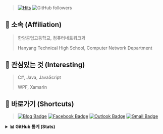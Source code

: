 > [![Hits](https://hits.seeyoufarm.com/api/count/incr/badge.svg?url=https%3A%2F%2Fgithub.com%2Fbanb3515%2F&count_bg=%235BB418&title_bg=%232EB5FC&icon=csharp.svg&icon_color=%235E25BE&title=Hits&edge_flat=false)](https://hits.seeyoufarm.com) ![GitHub followers](https://img.shields.io/github/followers/banb3515?color=2F9D27&label=Follow&logo=GitHub)

## **🏫 소속 (Affiliation)**
> 한양공업고등학교, 컴퓨터네트워크과 
> 
> Hanyang Technical High School, Computer Network Department 

## **🔎 관심있는 것 (Interesting)**
> C#, Java, JavaScript 
> 
> WPF, Xamarin 

## **🔗 바로가기 (Shortcuts)**
> [![Blog Badge](https://img.shields.io/badge/Blog-181717?style=flat&logo=GitHub&logoColor=white&link=)]() [![Facebook Badge](https://img.shields.io/badge/Facebook-1877f2?style=flat&logo=facebook&logoColor=white&link=https://www.facebook.com/banb3515)](https://www.facebook.com/banb3515) [![Outlook Badge](https://img.shields.io/badge/Outlook-0078D4?style=flat&logo=Microsoft-Outlook&logoColor=white&link=mailto:banb3515@outlook.kr)](mailto:banb3515@outlook.kr) [![Gmail Badge](https://img.shields.io/badge/Gmail-d14836?style=flat&logo=Gmail&logoColor=white&link=mailto:banb3515@gmail.com)](mailto:banb3515@gmail.com)

<details>
  <summary><b>📊 GitHub 통계 (Stats)</b></summary>
  <img src="https://github-readme-stats.vercel.app/api?username=banb3515&show_icons=true&theme=tokyonight&count_private=true" />

  <img src="https://github-readme-stats.vercel.app/api/top-langs/?username=banb3515&theme=tokyonight" />
</details>
